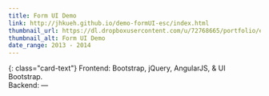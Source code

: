 ```yaml
---
title: Form UI Demo
link: http://jhkueh.github.io/demo-formUI-esc/index.html
thumbnail_url: https://dl.dropboxusercontent.com/u/72768665/portfolio/esc_thumbnail.jpg
thumbnail_alt: Form UI Demo
date_range: 2013 - 2014
---
```


{: class="card-text"}
Frontend: Bootstrap, jQuery, AngularJS, & UI Bootstrap.  
Backend: —